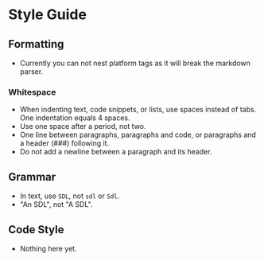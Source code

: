 # Style Guide

## Formatting
* Currently you can not nest platform tags as it will break the markdown parser. 

### Whitespace
* When indenting text, code snippets, or lists, use spaces instead of tabs. One indentation equals 4 spaces.
* Use one space after a period, not two.
* One line between paragraphs, paragraphs and code, or paragraphs and a header (###) following it.
* Do not add a newline between a paragraph and its header.

## Grammar
* In text, use `SDL`, not `sdl` or `Sdl`.
* "An SDL", not "A SDL".

## Code Style
* Nothing here yet.
